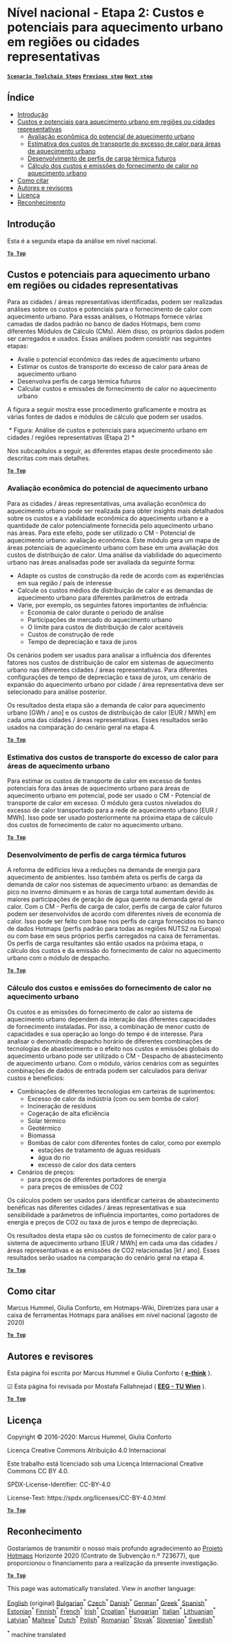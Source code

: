 <h1><a class="anchor" id="national-level---step-2--costs-and-potentials-for-district-heating-in-representative-regions-or-cities" href="#national-level---step-2--costs-and-potentials-for-district-heating-in-representative-regions-or-cities"><i class="fa fa-link"></i></a>Nível nacional - Etapa 2: Custos e potenciais para aquecimento urbano em regiões ou cidades representativas</h1><p> <a href="guide-national-level-comprehensive-assessment-eed#part-iii-analysis-of-the-economic-potential-for-efficiency-in-heating-and-cooling_different-steps"><strong><code>Scenario Toolchain Steps</code></strong></a> <a href="step-1-identification-of-different-representative-cases-for-district-heating"><strong><code>Previous step</code></strong></a> <a href="Step-3-Calculation-of-decentral-heat-supply"><strong><code>Next step</code></strong></a><br/></p><h2><a class="anchor" id="table-of-contents" href="#table-of-contents"><i class="fa fa-link"></i></a> Índice</h2><ul><li> <a href="#introduction">Introdução</a></li><li> <a href="#costs-and-potentials-for-district-heating-in-representative-regions-or-cities">Custos e potenciais para aquecimento urbano em regiões ou cidades representativas</a><ul><li> <a href="#costs-and-potentials-for-district-heating-in-representative-regions-or-cities_economic-assessment-of-the-potential-for-district-heating">Avaliação econômica do potencial de aquecimento urbano</a></li><li> <a href="#costs-and-potentials-for-district-heating-in-representative-regions-or-cities_estimation-of-costs-for-the-transport-of-excess-heat-to-district-heating-areas">Estimativa dos custos de transporte do excesso de calor para áreas de aquecimento urbano</a></li><li> <a href="#costs-and-potentials-for-district-heating-in-representative-regions-or-cities_development-of-future-heat-load-profiles">Desenvolvimento de perfis de carga térmica futuros</a></li><li> <a href="#costs-and-potentials-for-district-heating-in-representative-regions-or-cities_calculation-of-costs-and-emissions-of-heat-supply-in-district-heating">Cálculo dos custos e emissões do fornecimento de calor no aquecimento urbano</a></li></ul></li><li> <a href="#how-to-cite">Como citar</a></li><li> <a href="#authors-and-reviewers">Autores e revisores</a></li><li> <a href="#license">Licença</a></li><li> <a href="#acknowledgement">Reconhecimento</a></li></ul><h2><a class="anchor" id="introduction" href="#introduction"><i class="fa fa-link"></i></a> Introdução</h2><p> Esta é a segunda etapa da análise em nível nacional.</p><p><ins> <code><strong><a href="#table-of-contents">To Top</a></strong></code></ins></p><h2><a class="anchor" id="costs-and-potentials-for-district-heating-in-representative-regions-or-cities" href="#costs-and-potentials-for-district-heating-in-representative-regions-or-cities"><i class="fa fa-link"></i></a> Custos e potenciais para aquecimento urbano em regiões ou cidades representativas</h2><p> Para as cidades / áreas representativas identificadas, podem ser realizadas análises sobre os custos e potenciais para o fornecimento de calor com aquecimento urbano. Para essas análises, o Hotmaps fornece várias camadas de dados padrão no banco de dados Hotmaps, bem como diferentes Módulos de Cálculo (CMs). Além disso, os próprios dados podem ser carregados e usados. Essas análises podem consistir nas seguintes etapas:</p><ul><li> Avalie o potencial econômico das redes de aquecimento urbano</li><li> Estimar os custos de transporte do excesso de calor para áreas de aquecimento urbano</li><li> Desenvolva perfis de carga térmica futuros</li><li> Calcular custos e emissões de fornecimento de calor no aquecimento urbano</li></ul><p> A figura a seguir mostra esse procedimento graficamente e mostra as várias fontes de dados e módulos de cálculo que podem ser usados.</p><img alt="" src="../images/Hotmaps_ApproachNational_Step2.png"/> * Figura: Análise de custos e potenciais para aquecimento urbano em cidades / regiões representativas (Etapa 2) *<p> Nos subcapítulos a seguir, as diferentes etapas deste procedimento são descritas com mais detalhes.</p><p><ins> <code><strong><a href="#table-of-contents">To Top</a></strong></code></ins></p><h3><a class="anchor" id="economic-assessment-of-the-potential-for-district-heating" href="#economic-assessment-of-the-potential-for-district-heating"><i class="fa fa-link"></i></a> Avaliação econômica do potencial de aquecimento urbano</h3><p> Para as cidades / áreas representativas, uma avaliação econômica do aquecimento urbano pode ser realizada para obter insights mais detalhados sobre os custos e a viabilidade econômica do aquecimento urbano e a quantidade de calor potencialmente fornecida pelo aquecimento urbano nas áreas. Para este efeito, pode ser utilizado o CM - Potencial de aquecimento urbano: avaliação económica. Este módulo gera um mapa de áreas potenciais de aquecimento urbano com base em uma avaliação dos custos de distribuição de calor. Uma análise da viabilidade do aquecimento urbano nas áreas analisadas pode ser avaliada da seguinte forma:</p><ul><li> Adapte os custos de construção da rede de acordo com as experiências em sua região / país de interesse</li><li> Calcule os custos médios de distribuição de calor e as demandas de aquecimento urbano para diferentes parâmetros de entrada</li><li> Varie, por exemplo, os seguintes fatores importantes de influência:<ul><li> Economia de calor durante o período de análise</li><li> Participações de mercado do aquecimento urbano</li><li> O limite para custos de distribuição de calor aceitáveis</li><li> Custos de construção de rede</li><li> Tempo de depreciação e taxa de juros</li></ul></li></ul><p> Os cenários podem ser usados para analisar a influência dos diferentes fatores nos custos de distribuição de calor em sistemas de aquecimento urbano nas diferentes cidades / áreas representativas. Para diferentes configurações de tempo de depreciação e taxa de juros, um cenário de expansão do aquecimento urbano por cidade / área representativa deve ser selecionado para análise posterior.</p><p> Os resultados desta etapa são a demanda de calor para aquecimento urbano [GWh / ano] e os custos de distribuição de calor [EUR / MWh] em cada uma das cidades / áreas representativas. Esses resultados serão usados na comparação do cenário geral na etapa 4.</p><p><ins> <code><strong><a href="#table-of-contents">To Top</a></strong></code></ins></p><h3><a class="anchor" id="estimation-of-costs-for-the-transport-of-excess-heat-to-district-heating-areas" href="#estimation-of-costs-for-the-transport-of-excess-heat-to-district-heating-areas"><i class="fa fa-link"></i></a> Estimativa dos custos de transporte do excesso de calor para áreas de aquecimento urbano</h3><p> Para estimar os custos de transporte de calor em excesso de fontes potenciais fora das áreas de aquecimento urbano para áreas de aquecimento urbano em potencial, pode ser usado o CM - Potencial de transporte de calor em excesso. O módulo gera custos nivelados do excesso de calor transportado para a rede de aquecimento urbano [EUR / MWh]. Isso pode ser usado posteriormente na próxima etapa de cálculo dos custos de fornecimento de calor no aquecimento urbano.</p><p><ins> <code><strong><a href="#table-of-contents">To Top</a></strong></code></ins></p><h3><a class="anchor" id="development-of-future-heat-load-profiles" href="#development-of-future-heat-load-profiles"><i class="fa fa-link"></i></a> Desenvolvimento de perfis de carga térmica futuros</h3><p> A reforma de edifícios leva a reduções na demanda de energia para aquecimento de ambientes. Isso também afeta os perfis de carga da demanda de calor nos sistemas de aquecimento urbano: as demandas de pico no inverno diminuem e as horas de carga total aumentam devido às maiores participações de geração de água quente na demanda geral de calor. Com o CM - Perfis de carga de calor, perfis de carga de calor futuros podem ser desenvolvidos de acordo com diferentes níveis de economia de calor. Isso pode ser feito com base nos perfis de carga fornecidos no banco de dados Hotmaps (perfis padrão para todas as regiões NUTS2 na Europa) ou com base em seus próprios perfis carregados na caixa de ferramentas. Os perfis de carga resultantes são então usados na próxima etapa, o cálculo dos custos e da emissão do fornecimento de calor no aquecimento urbano com o módulo de despacho.</p><p><ins> <code><strong><a href="#table-of-contents">To Top</a></strong></code></ins></p><h3><a class="anchor" id="calculation-of-costs-and-emissions-of-heat-supply-in-district-heating" href="#calculation-of-costs-and-emissions-of-heat-supply-in-district-heating"><i class="fa fa-link"></i></a> Cálculo dos custos e emissões do fornecimento de calor no aquecimento urbano</h3><p> Os custos e as emissões do fornecimento de calor ao sistema de aquecimento urbano dependem da interação das diferentes capacidades de fornecimento instaladas. Por isso, a combinação de menor custo de capacidades e sua operação ao longo do tempo é de interesse. Para analisar o denominado despacho horário de diferentes combinações de tecnologias de abastecimento e o efeito nos custos e emissões globais do aquecimento urbano pode ser utilizado o CM - Despacho de abastecimento de aquecimento urbano. Com o módulo, vários cenários com as seguintes combinações de dados de entrada podem ser calculados para derivar custos e benefícios:</p><ul><li> Combinações de diferentes tecnologias em carteiras de suprimentos:<ul><li> Excesso de calor da indústria (com ou sem bomba de calor)</li><li> Incineração de resíduos</li><li> Cogeração de alta eficiência</li><li> Solar térmico</li><li> Geotérmico</li><li> Biomassa</li><li> Bombas de calor com diferentes fontes de calor, como por exemplo<ul><li> estações de tratamento de águas residuais</li><li> água do rio</li><li> excesso de calor dos data centers</li></ul></li></ul></li><li> Cenários de preços:<ul><li> para preços de diferentes portadores de energia</li><li> para preços de emissões de CO2</li></ul></li></ul><p> Os cálculos podem ser usados para identificar carteiras de abastecimento benéficas nas diferentes cidades / áreas representativas e sua sensibilidade a parâmetros de influência importantes, como portadores de energia e preços de CO2 ou taxa de juros e tempo de depreciação.</p><p> Os resultados desta etapa são os custos de fornecimento de calor para o sistema de aquecimento urbano [EUR / MWh] em cada uma das cidades / áreas representativas e as emissões de CO2 relacionadas [kt / ano]. Esses resultados serão usados na comparação do cenário geral na etapa 4.</p><p><ins> <code><strong><a href="#table-of-contents">To Top</a></strong></code></ins></p><h2><a class="anchor" id="how-to-cite" href="#how-to-cite"><i class="fa fa-link"></i></a> Como citar</h2><p> Marcus Hummel, Giulia Conforto, em Hotmaps-Wiki, Diretrizes para usar a caixa de ferramentas Hotmaps para análises em nível nacional (agosto de 2020)</p><p><ins> <code><strong><a href="#table-of-contents">To Top</a></strong></code></ins></p><h2><a class="anchor" id="authors-and-reviewers" href="#authors-and-reviewers"><i class="fa fa-link"></i></a> Autores e revisores</h2><p> Esta página foi escrita por Marcus Hummel e Giulia Conforto ( <strong><a href="https://e-think.ac.at">e-think</a></strong> ).</p><p> ☑ Esta página foi revisada por Mostafa Fallahnejad ( <strong><a href="https://eeg.tuwien.ac.at/">EEG - TU Wien</a></strong> ).</p><p> <a href="#table-of-contents"><strong><code>To Top</code></strong></a></p><h2><a class="anchor" id="license" href="#license"><i class="fa fa-link"></i></a> Licença</h2><p> Copyright © 2016-2020: Marcus Hummel, Giulia Conforto</p><p> Licença Creative Commons Atribuição 4.0 Internacional</p><p> Este trabalho está licenciado sob uma Licença Internacional Creative Commons CC BY 4.0.</p><p> SPDX-License-Identifier: CC-BY-4.0</p><p> License-Text: https://spdx.org/licenses/CC-BY-4.0.html</p><p><ins> <code><strong><a href="#table-of-contents">To Top</a></strong></code></ins></p><h2><a class="anchor" id="acknowledgement" href="#acknowledgement"><i class="fa fa-link"></i></a> Reconhecimento</h2><p> Gostaríamos de transmitir o nosso mais profundo agradecimento ao <a href="https://www.hotmaps-project.eu">Projeto Hotmaps</a> Horizonte 2020 (Contrato de Subvenção n.º 723677), que proporcionou o financiamento para a realização da presente investigação.</p><p><ins> <code><strong><a href="#table-of-contents">To Top</a></strong></code></ins></p>
<!--- THIS IS A SUPER UNIQUE IDENTIFIER -->

This page was automatically translated. View in another language:

[English](../en/Step-2-Costs-and-potentials-for-district-heating-in-representative-regions-or-cities) (original) [Bulgarian](../bg/Step-2-Costs-and-potentials-for-district-heating-in-representative-regions-or-cities)<sup>\*</sup> [Czech](../cs/Step-2-Costs-and-potentials-for-district-heating-in-representative-regions-or-cities)<sup>\*</sup> [Danish](../da/Step-2-Costs-and-potentials-for-district-heating-in-representative-regions-or-cities)<sup>\*</sup> [German](../de/Step-2-Costs-and-potentials-for-district-heating-in-representative-regions-or-cities)<sup>\*</sup> [Greek](../el/Step-2-Costs-and-potentials-for-district-heating-in-representative-regions-or-cities)<sup>\*</sup> [Spanish](../es/Step-2-Costs-and-potentials-for-district-heating-in-representative-regions-or-cities)<sup>\*</sup> [Estonian](../et/Step-2-Costs-and-potentials-for-district-heating-in-representative-regions-or-cities)<sup>\*</sup> [Finnish](../fi/Step-2-Costs-and-potentials-for-district-heating-in-representative-regions-or-cities)<sup>\*</sup> [French](../fr/Step-2-Costs-and-potentials-for-district-heating-in-representative-regions-or-cities)<sup>\*</sup> [Irish](../ga/Step-2-Costs-and-potentials-for-district-heating-in-representative-regions-or-cities)<sup>\*</sup> [Croatian](../hr/Step-2-Costs-and-potentials-for-district-heating-in-representative-regions-or-cities)<sup>\*</sup> [Hungarian](../hu/Step-2-Costs-and-potentials-for-district-heating-in-representative-regions-or-cities)<sup>\*</sup> [Italian](../it/Step-2-Costs-and-potentials-for-district-heating-in-representative-regions-or-cities)<sup>\*</sup> [Lithuanian](../lt/Step-2-Costs-and-potentials-for-district-heating-in-representative-regions-or-cities)<sup>\*</sup> [Latvian](../lv/Step-2-Costs-and-potentials-for-district-heating-in-representative-regions-or-cities)<sup>\*</sup> [Maltese](../mt/Step-2-Costs-and-potentials-for-district-heating-in-representative-regions-or-cities)<sup>\*</sup> [Dutch](../nl/Step-2-Costs-and-potentials-for-district-heating-in-representative-regions-or-cities)<sup>\*</sup> [Polish](../pl/Step-2-Costs-and-potentials-for-district-heating-in-representative-regions-or-cities)<sup>\*</sup>  [Romanian](../ro/Step-2-Costs-and-potentials-for-district-heating-in-representative-regions-or-cities)<sup>\*</sup> [Slovak](../sk/Step-2-Costs-and-potentials-for-district-heating-in-representative-regions-or-cities)<sup>\*</sup> [Slovenian](../sl/Step-2-Costs-and-potentials-for-district-heating-in-representative-regions-or-cities)<sup>\*</sup> [Swedish](../sv/Step-2-Costs-and-potentials-for-district-heating-in-representative-regions-or-cities)<sup>\*</sup> 

<sup>\*</sup> machine translated
